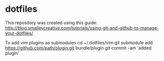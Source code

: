 dotfiles
========

This repository was created using this guide:
  http://blog.smalleycreative.com/tutorials/using-git-and-github-to-manage-your-dotfiles/

To add vim plugins as submodules
  cd ~/.dotfiles/vim
  git submodule add https://github.com/path/plugin.git bundle/plugin
  git commit -am 'added plugin'


